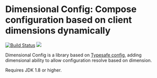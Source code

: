 Dimensional Config: Compose configuration based on client dimensions dynamically
======

[![Build Status](https://travis-ci.org/scw1109/dimensional-config.svg?branch=master)](https://travis-ci.org/scw1109/dimensional-config)
[![](https://jitpack.io/v/scw1109/dimensional-config.svg)](https://jitpack.io/#scw1109/dimensional-config)

Dimensional Config is a library based on [Typesafe config](https://typesafehub.github.io/config), adding dimensional ability to allow configuration resolve based on dimension.
 
Requires JDK 1.8 or higher.
